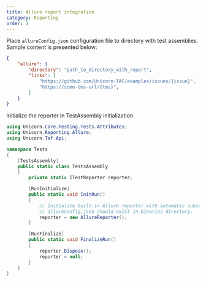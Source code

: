 ```yaml
---
title: Allure report integration
category: Reporting
order: 1
---
```


Place `allureConfig.json` configuration file to directory with test assemblies. Sample content is presented below:

```json
{
    "allure": {
        "directory": "path_to_directory_with_report",
        "links": [
            "https://github.com/Unicorn-TAF/examples/issues/{issue}",
            "https://some-tms-url/{tms}",
        ]
    }
}
```

Initialize the reporter in TestAssembly initialization

```csharp
using Unicorn.Core.Testing.Tests.Attributes;
using Unicorn.Reporting.Allure;
using Unicorn.Taf.Api;

namespace Tests
{
    [TestsAssembly]
    public static class TestsAssembly
    {
        private static ITestReporter reporter;

        [RunInitialize]
        public static void InitRun()
        {
            // Initialize built-in Allure reporter with automatic subscription to all testing events.
            // allureConfig.json should exist in binaries directory.
            reporter = new AllureReporter();
        }

        [RunFinalize]
        public static void FinalizeRun()
        {
            reporter.Dispose(); 
            reporter = null;
        }
    }
}
```